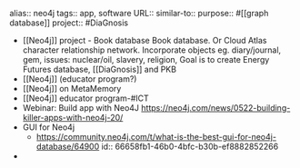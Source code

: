 alias:: neo4j
tags:: app, software
URL::
similar-to::
purpose:: #[[graph database]] 
project:: #DiaGnosis
- [[Neo4j]] project - Book database
  		Book database. Or Cloud Atlas character relationship network. Incorporate objects eg. diary/journal, gem, issues: nuclear/oil, slavery, religion,
  		Goal is to create Energy Futures database, [[DiaGnosis]] and PKB
- [[Neo4j]] (educator program?)
- [[Neo4j]] on MetaMemory
- [[Neo4j]] educator program-#ICT
- Webinar: Build app with Neo4J
  			https://neo4j.com/news/0522-building-killer-apps-with-neo4j-20/
- GUI for Neo4j
	- https://community.neo4j.com/t/what-is-the-best-gui-for-neo4j-database/64900
	  id:: 66658fb1-46b0-4bfc-b30b-ef8882852266
-